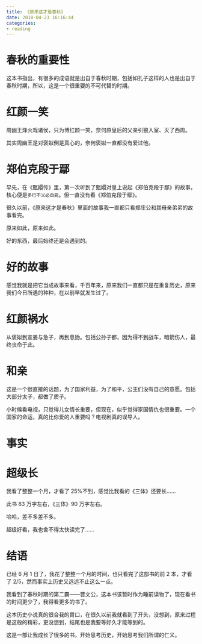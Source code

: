 ```yaml
---
title: 《原来这才是春秋》
date: 2018-04-23 16:16:44
categories:
- reading
---
```


# 春秋的重要性

这本书指出，有很多的成语就是出自于春秋时期，包括如孔子这样的人也是出自于春秋时期，所以，这是一个很重要的不可代替的时期。

# 红颜一笑

周幽王烽火戏诸侯，只为博红颜一笑，奈何原皇后的父亲引狼入室、灭了西周。

其实周幽王是对褒姒倒是真心的，奈何褒姒一直都没有爱过他。

# 郑伯克段于鄢

早先，在《甄嬛传》里，第一次听到了甄嬛对皇上说起《郑伯克段于鄢》的故事，核心便是`多行不义必自毙`。但一直没有看《郑伯克段于鄢》。

很久以前，《原来这才是春秋》里面的故事我一直都只看郑庄公和其母亲弟弟的故事看完。

原来如此，原来如此。

好的东西，最后始终还是会遇到的。

# 好的故事

感觉我就是把它当成故事来看，千百年来，原来我们一直都只是在重复历史，原来我们今日所遇的种种，在以前早就发生过了。

# 红颜祸水

从褒姒到宣姜与急子，再到息妫。包括公孙子都，因为得不到战车，暗箭伤人，最终丧命于此。

# 和亲

这是一个很直接的话题，为了国家利益，为了和平，公主们没有自己的意愿。包括大部分太子，都做了质子。

小时候看电视，只觉得儿女情长重要，但现在，似乎觉得家国情仇也很重要。一个国家的命运，真的比你爱的人重要吗？电视剧真的误导人。

# 事实

# 超级长

我看了整整一个月，才看了 25%不到，感觉比我看的《三体》还要长……

此书 83 万字左右，《三体》90 万字左右。

哈哈，差不多差不多。

超级好看，我也舍不得太快读完了……

# 结语

已经 6 月 1 日了，我花了整整一个月的时间，也只看完了这部书的前 2 本，才看了 2/5，然而事实上历史又远远不止这么一点。

我看到了春秋时期的第二霸——晋文公，这本书该暂时作为睡前读物了，现在看书的时间更少了，我得看更多的书了。

这本历史小说真的很合我的胃口，在很久以前我就看到了开头，没想到，原来过程是这般的精彩，更没想到，结尾也是我要等好久才能等到的。

这是一部让我成长了很多的书，开始思考历史，开始思考我们所谓的仁义。

